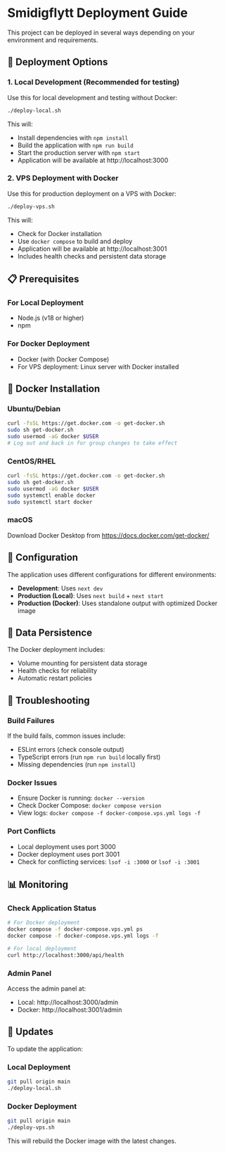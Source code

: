 # Smidigflytt Deployment Guide

This project can be deployed in several ways depending on your environment and requirements.

## 🚀 Deployment Options

### 1. Local Development (Recommended for testing)
Use this for local development and testing without Docker:

```bash
./deploy-local.sh
```

This will:
- Install dependencies with `npm install`
- Build the application with `npm run build`
- Start the production server with `npm start`
- Application will be available at http://localhost:3000

### 2. VPS Deployment with Docker
Use this for production deployment on a VPS with Docker:

```bash
./deploy-vps.sh
```

This will:
- Check for Docker installation
- Use `docker compose` to build and deploy
- Application will be available at http://localhost:3001
- Includes health checks and persistent data storage

## 📋 Prerequisites

### For Local Deployment
- Node.js (v18 or higher)
- npm

### For Docker Deployment
- Docker (with Docker Compose)
- For VPS deployment: Linux server with Docker installed

## 🐳 Docker Installation

### Ubuntu/Debian
```bash
curl -fsSL https://get.docker.com -o get-docker.sh
sudo sh get-docker.sh
sudo usermod -aG docker $USER
# Log out and back in for group changes to take effect
```

### CentOS/RHEL
```bash
curl -fsSL https://get.docker.com -o get-docker.sh
sudo sh get-docker.sh
sudo usermod -aG docker $USER
sudo systemctl enable docker
sudo systemctl start docker
```

### macOS
Download Docker Desktop from https://docs.docker.com/get-docker/

## 🔧 Configuration

The application uses different configurations for different environments:

- **Development**: Uses `next dev`
- **Production (Local)**: Uses `next build` + `next start`
- **Production (Docker)**: Uses standalone output with optimized Docker image

## 📁 Data Persistence

The Docker deployment includes:
- Volume mounting for persistent data storage
- Health checks for reliability
- Automatic restart policies

## 🐛 Troubleshooting

### Build Failures
If the build fails, common issues include:
- ESLint errors (check console output)
- TypeScript errors (run `npm run build` locally first)
- Missing dependencies (run `npm install`)

### Docker Issues
- Ensure Docker is running: `docker --version`
- Check Docker Compose: `docker compose version`
- View logs: `docker compose -f docker-compose.vps.yml logs -f`

### Port Conflicts
- Local deployment uses port 3000
- Docker deployment uses port 3001
- Check for conflicting services: `lsof -i :3000` or `lsof -i :3001`

## 📊 Monitoring

### Check Application Status
```bash
# For Docker deployment
docker compose -f docker-compose.vps.yml ps
docker compose -f docker-compose.vps.yml logs -f

# For local deployment
curl http://localhost:3000/api/health
```

### Admin Panel
Access the admin panel at:
- Local: http://localhost:3000/admin
- Docker: http://localhost:3001/admin

## 🔄 Updates

To update the application:

### Local Deployment
```bash
git pull origin main
./deploy-local.sh
```

### Docker Deployment
```bash
git pull origin main
./deploy-vps.sh
```

This will rebuild the Docker image with the latest changes.
